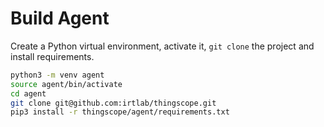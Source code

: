 # Build Agent
Create a Python virtual environment, activate it, `git clone` the project and install requirements.
```sh
python3 -m venv agent
source agent/bin/activate
cd agent
git clone git@github.com:irtlab/thingscope.git
pip3 install -r thingscope/agent/requirements.txt
```
